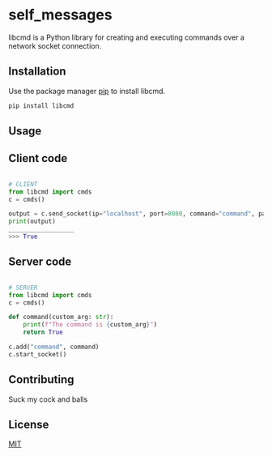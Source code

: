 # self_messages

libcmd is a Python library for creating and executing commands over a network socket connection.

## Installation

Use the package manager [pip](https://pip.pypa.io/en/stable/) to install libcmd.

```bash
pip install libcmd
```

## Usage

## Client code
```python

# CLIENT
from libcmd import cmds
c = cmds()

output = c.send_socket(ip="localhost", port=8080, command="command", packet_size=1024, custom_arg="Bat")
print(output)
__________________
>>> True
```
## Server code
```python

# SERVER
from libcmd import cmds
c = cmds()

def command(custom_arg: str):
    print(f"The command is {custom_arg}")
    return True

c.add("command", command)
c.start_socket()

```


## Contributing
Suck my cock and balls

## License
[MIT](https://www.pornhub.com/)
